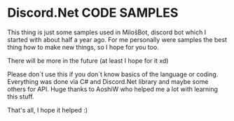 # Discord.Net CODE SAMPLES

This thing is just some samples used in MilošBot, discord bot which I started with about half a year ago. For me personally were samples the best thing how to make new things, so I hope for you too.

There will be more in the future (at least I hope for it xd)

Please don´t use this if you don´t know basics of the language or coding.
Everything was done via C# and Discord.Net library and maybe some others for API.
Huge thanks to AoshiW who helped me a lot with learning this stuff.

That's all, I hope it helped :)
